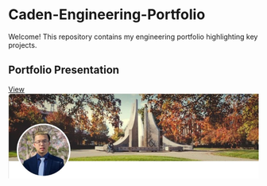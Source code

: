 # Caden-Engineering-Portfolio
Welcome! This repository contains my engineering portfolio highlighting key projects.
## Portfolio Presentation
[View](Portfoilo_Ckuang.pdf)
![Portfolio Screenshot](portfoliome.jpg)

